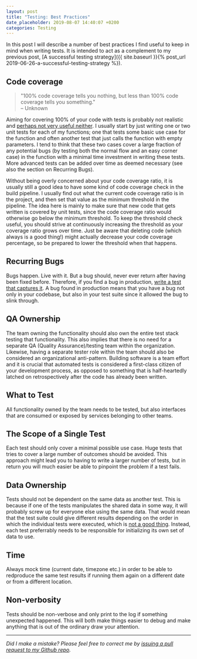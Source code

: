 ```yaml
---
layout: post
title: "Testing: Best Practices"
date_placeholder: 2019-08-07 14:40:07 +0200
categories: Testing
---
```



In this post I will describe a number of best practices I find useful to keep in mind when writing tests. It is intended to act as a complement to my previous post, [A successful testing strategy]({{ site.baseurl }}{% post_url 2019-06-26-a-successful-testing-strategy %}).

## Code coverage
> "100% code coverage tells you nothing, but less than 100% code coverage tells you something."  
    – Unknown

Aiming for covering 100% of your code with tests is probably not realistic and [perhaps not very useful neither](https://jeroenmols.com/blog/2017/11/28/coveragproblem/). I usually start by just writing one or two unit tests for each of my functions; one that tests some basic use case for the function and often another test that just calls the function with empty parameters. I tend to think that these two cases cover a large fraction of any potential bugs (by testing both the normal flow and an easy corner case) in the function with a minimal time investment in writing these tests. More advanced tests can be added over time as deemed necessary (see also the section on Recurring Bugs).

Without being overly concerned about your code coverage ratio, it is usually still a good idea to have some kind of code coverage check in the build pipeline. I usually find out what the current code coverage ratio is in the project, and then set that value as the minimum threshold in the pipeline. The idea here is mainly to make sure that new code that gets written is covered by unit tests, since the code coverage ratio would otherwise go below the minimum threshold. To keep the threshold check useful, you should strive at continuously increasing the threshold as your coverage ratio grows over time. Just be aware that deleting code (which always is a good thing!) might actually decrease your code coverage percentage, so be prepared to lower the threshold when that happens.

## Recurring Bugs
Bugs happen. Live with it. But a bug should, never ever return after having been fixed before. Therefore, if you find a bug in production, [write a test that captures it](http://www.extremeprogramming.org/rules/bugs.html). A bug found in production means that you have a bug not only in your codebase, but also in your test suite since it allowed the bug to slink through.

## QA Ownership
The team owning the functionality should also own the entire test stack testing that functionality. This also implies that there is no need for a separate QA (Quality Assurance)/testing team within the organization. Likewise, having a separate tester role within the team should also be considered an organizational anti-pattern. Building software is a team effort and it is crucial that automated tests is considered a first-class citizen of your development process, as opposed to something that is half-heartedly latched on retrospectively after the code has already been written.

## What to Test
All functionality owned by the team needs to be tested, but also interfaces that are consumed or exposed by services belonging to other teams.

## The Scope of a Single Test
Each test should only cover a minimal possible use case. Huge tests that tries to cover a large number of outcomes should be avoided. This approach might lead you to having to write a larger number of tests, but in return you will much easier be able to pinpoint the problem if a test fails.

## Data Ownership
Tests should not be dependent on the same data as another test. This is because if one of the tests manipulates the shared data in some way, it will probably screw up for everyone else using the same data. That would mean that the test suite could give different results depending on the order in which the individual tests were executed, which is [not a good thing](https://www.martinfowler.com/articles/nonDeterminism.html). Instead, each test preferrably needs to be responsible for initializing its own set of data to use.

## Time
Always mock time (current date, timezone etc.) in order to be able to redproduce the same test results if running them again on a different date or from a different location.

## Non-verbosity
Tests should be non-verbose and only print to the log if something unexpected happened. This will both make things easier to debug and make anything that is out of the ordinary draw your attention.



---

*Did I make a mistake? Please feel free to correct me by [issuing a pull request to my Github repo](https://github.com/Sundin/sundin.github.io).*
